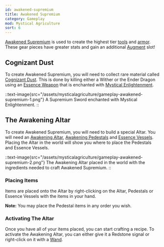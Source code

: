 ```yaml
---
id: awakened-supremium
title: Awakened Supremium
category: Gameplay
mod: Mystical Agriculture
sort: 6
---
```


[Awakened Supremium](../items/awakened-supremium.md) is used to create the highest tier [tools](../items/essence-tools.md) and [armor](../items/essence-armor.md). These gear pieces have greater stats and gain an additional [Augment](../items/augments.md) slot!

## Cognizant Dust
To create Awakened Supremium, you will need to collect rare material called [Cognizant Dust](../items/cognizant-dust.md). This is done by killing either a Wither or the Ender Dragon using an [Essence Weapon](../items/essence-tools.md) that is enchanted with [Mystical Enlightenment](../enchantments/mystical-enlightenment.md).

::text-image{src="/assets/mysticalagriculture/gameplay-awakened-supremium-1.png"}
A Supremium Sword enchanted with Mystical Enlightenment.
::

## The Awakening Altar
To create Awakened Supremium, you will need to build a special Altar. You will need an [Awakening Altar](../blocks/awakening-altar.md), [Awakening Pedestals](../blocks/awakening-pedestal.md) and [Essence Vessels](../blocks/essence-vessel.md). Placing the Altar in the world will show you where to place the Pedestals and Essence Vessels.

::text-image{src="/assets/mysticalagriculture/gameplay-awakened-supremium-2.png"}
The Awakening Altar placed in the world with the ingredients needed to craft Awakened Supremium.
::

### Placing Items
Items are placed onto the Altar by right-clicking on the Altar, Pedestals or Essence Vessels with the items in your hand.

**Note:** You may place the Pedestal items in any order you wish.

### Activating The Altar
Once you have all of your items placed, you can start crafting a recipe. To activate the Awakening Altar, you can either give it a Redstone signal or right-click on it with a [Wand](../items/wand.md).
